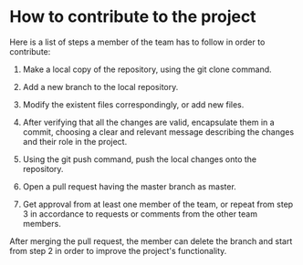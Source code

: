 # How to contribute to the project

Here is a list of steps a member of the team has to follow in order to contribute:

1. Make a local copy of the repository, using the git clone command.

2. Add a new branch to the local repository.

3. Modify the existent files correspondingly, or add new files.

4. After verifying that all the changes are valid, encapsulate them in a commit,
   choosing a clear and relevant message describing the changes and their role
   in the project.

5. Using the git push command, push the local changes onto the repository.

6. Open a pull request having the master branch as master.

7. Get approval from at least one member of the team, or repeat from step 3 in
   accordance to requests or comments from the other team members.

After merging the pull request, the member can delete the branch and start from
step 2 in order to improve the project's functionality.
